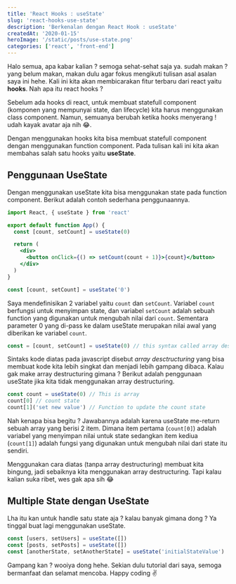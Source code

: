 ```yaml
---
title: 'React Hooks : useState'
slug: 'react-hooks-use-state'
description: 'Berkenalan dengan React Hook : useState'
createdAt: '2020-01-15'
heroImage: '/static/posts/use-state.png'
categories: ['react', 'front-end']
---
```


Halo semua, apa kabar kalian ? semoga sehat-sehat saja ya. sudah makan ? yang belum makan, makan dulu agar fokus mengikuti tulisan asal asalan saya ini hehe. Kali ini kita akan membicarakan fitur terbaru dari react yaitu **hooks**. Nah apa itu react hooks ?

Sebelum ada hooks di react, untuk membuat statefull component (komponen yang mempunyai state, dan lifecycle) kita harus menggunakan class component. Namun, semuanya berubah ketika hooks menyerang ! udah kayak avatar aja nih 😂.

Dengan menggunakan hooks kita bisa membuat statefull component dengan menggunakan function component. Pada tulisan kali ini kita akan membahas salah satu hooks yaitu **useState**.

## Penggunaan UseState

Dengan menggunakan useState kita bisa menggunakan state pada function component. Berikut adalah contoh sederhana penggunaannya.

```jsx
import React, { useState } from 'react'

export default function App() {
  const [count, setCount] = useState(0)

  return (
    <div>
      <button onClick={() => setCount(count + 1)}>{count}</button>
    </div>
  )
}
```

```jsx
const [count, setCount] = useState('0')
```

Saya mendefinisikan 2 variabel yaitu `count` dan `setCount`. Variabel `count` berfungsi untuk menyimpan state, dan variabel `setCount` adalah sebuah function yang digunakan untuk mengubah nilai dari `count`. Sementara parameter 0 yang di-pass ke dalam useState merupakan nilai awal yang diberikan ke variabel `count`.

```jsx
const = [count, setCount] = useState(0) // this syntax called array destructuring
```

Sintaks kode diatas pada javascript disebut _array desctructuring_ yang bisa membuat kode kita lebih singkat dan menjadi lebih gampang dibaca. Kalau gak make array destructuring gimana ? Berikut adalah penggunaan useState jika kita tidak menggunakan array destructuring.

```jsx
const count = useState(0) // This is array
count[0] // count state
count[1]('set new value') // Function to update the count state
```

Nah kenapa bisa begitu ? Jawabannya adalah karena useState me-return sebuah array yang berisi 2 item. Dimana item pertama (`count[0]`) adalah variabel yang menyimpan nilai untuk state sedangkan item kediua (`count[1]`) adalah fungsi yang digunakan untuk mengubah nilai dari state itu sendiri.

Menggunakan cara diatas (tanpa array destructuring) membuat kita bingung, jadi sebaiknya kita menggunakan array destructuring. Tapi kalau kalian suka ribet, wes gak apa sih 😂

## Multiple State dengan UseState

Lha itu kan untuk handle satu state aja ? kalau banyak gimana dong ? Ya tinggal buat lagi menggunakan useState.

```jsx
const [users, setUsers] = useState([])
const [posts, setPosts] = useState([])
const [anotherState, setAnotherState] = useState('initialStateValue')
```

Gampang kan ? wooiya dong hehe. Sekian dulu tutorial dari saya, semoga bermanfaat dan selamat mencoba. Happy coding ✌️
